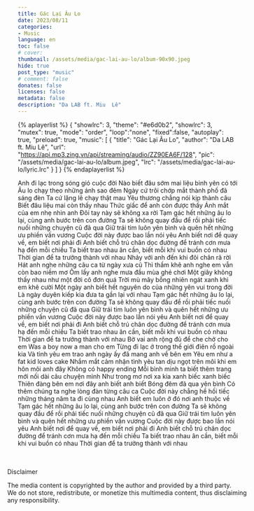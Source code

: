 ```yaml
---
title: Gác Lại Âu Lo
date: 2023/08/11
categories:
- Music
language: en
toc: false
# cover: 
thumbnail: /assets/media/gac-lai-au-lo/album-90x90.jpeg
hide: true
post_type: "music"
# comment: false
donates: false
licenses: false
metadata: false
description: "Da LAB ft. Miu  Lê"
---
```

{% aplayerlist %}
{
    "showlrc": 3,
    "theme": "#e6d0b2",
    "showlrc": 3,
    "mutex": true,
    "mode": "order",
    "loop":"none",
    "fixed":false,
    "autoplay": true,
    "preload": true,
    "music": [
        {
            "title": "Gác Lại Âu Lo",
            "author": "Da LAB ft. Miu  Lê",
            "url": "https://api.mp3.zing.vn/api/streaming/audio/ZZ90EA6F/128",
            "pic": "/assets/media/gac-lai-au-lo/album.jpeg",
            "lrc": "/assets/media/gac-lai-au-lo/lyric.lrc"
        }
    ]
}
{% endaplayerlist %}
<!-- more -->
Anh đi lạc trong sóng gió cuộc đời
Nào biết đâu sớm mai liệu bình yên có tới
Âu lo chạy theo những ánh sao đêm
Ngày cứ trôi chớp mắt thành phố đã sáng đèn
Ta cứ lặng lẽ chạy thật mau
Yêu thương chẳng nói kịp thành câu
Biết đâu liệu mai còn thấy nhau
Thức giấc để anh còn được thấy
Ánh mắt của em nhẹ nhìn anh
Đôi tay này sẽ không xa rời
Tạm gác hết những âu lo lại, cùng anh bước trên con đường
Ta sẽ không quay đầu để rồi phải tiếc nuối những chuyện cũ đã qua
Giữ trái tim luôn yên bình và quên hết những ưu phiền vấn vương
Cuộc đời này được bao lần nói yêu
Anh biết nơi để quay về, em biết nơi phải đi
Anh biết chỗ trú chân dọc đường để tránh cơn mưa hạ đến mỗi chiều
Ta biết trao nhau ân cần, biết mỗi khi vui buồn có nhau
Thời gian để ta trưởng thành với nhau
Nhảy với anh đến khi đôi chân rã rời
Hát anh nghe những câu ca từ ngày xưa cũ
Thì thầm khẽ anh nghe em vẫn còn bao niềm mơ
Ôm lấy anh nghe mưa đầu mùa ghé chơi
Một giây không thấy nhau như một đời cô đơn quá
Trời mù mây bỗng nhiên ngát xanh khi em khẽ cười
Một ngày anh biết hết nguyên do của những yên vui trong đời
Là ngày duyên kiếp kia đưa ta gần lại với nhau
Tạm gác hết những âu lo lại, cùng anh bước trên con đường
Ta sẽ không quay đầu để rồi phải tiếc nuối những chuyện cũ đã qua
Giữ trái tim luôn yên bình và quên hết những ưu phiền vấn vương
Cuộc đời này được bao lần nói yêu
Anh biết nơi để quay về, em biết nơi phải đi
Anh biết chỗ trú chân dọc đường để tránh cơn mưa hạ đến mỗi chiều
Ta biết trao nhau ân cần, biết mỗi khi vui buồn có nhau
Thời gian để ta trưởng thành với nhau
Bờ vai anh rộng đủ để che chở cho em
Was a boy now a man cho em
Từng đi lạc ở trong thế giới điên rồ ngoài kia
Và tình yêu em trao anh ngày ấy đã mang anh về bên em
Yêu em như a fat kid loves cake
Nhắm mắt cảm nhận tình yêu tan dịu ngọt trên môi khi em hôn môi anh đây
Không có happy ending
Mỗi bình minh ta biết thêm trang mới nối dài câu chuyện mình
Như trong mơ nơi xa kia xanh biếc xanh biếc
Thiên đàng bên em nơi đây anh biết anh biết
Bóng đêm đã qua yên bình
Có thêm chúng ta nghe lòng đàn từng câu ca
Cuộc đời này chẳng hề hối tiếc những tháng năm ta đi cùng nhau
Anh biết em luôn ở đó nơi anh thuộc về
Tạm gác hết những âu lo lại, cùng anh bước trên con đường
Ta sẽ không quay đầu để rồi phải tiếc nuối những chuyện cũ đã qua
Giữ trái tim luôn yên bình và quên hết những ưu phiền vấn vương
Cuộc đời này được bao lần nói yêu
Anh biết nơi để quay về, em biết nơi phải đi
Anh biết chỗ trú chân dọc đường để tránh cơn mưa hạ đến mỗi chiều
Ta biết trao nhau ân cần, biết mỗi khi vui buồn có nhau
Thời gian để ta trưởng thành với nhau


<!-- DISCLAIMER -->
<div style="padding-top: 20px;">
    <article class="message message-immersive is-warning is-small" style="margin: 0 -1.5rem -1.5rem -1.5rem;">
        <div class="message-body is-size-7">
        <p class="has-text-weight-semibold">
            <span class="icon"><i class="fas fa-exclamation-triangle"></i></span> Disclaimer
        </p>    
        The media content is copyrighted by the author and provided by a third party.<br>
        We do not store, redistribute, or monetize this multimedia content, thus disclaiming any responsibility.
        </div>
    </article>
</div>